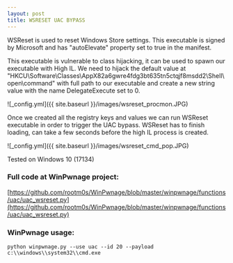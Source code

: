 ```yaml
---
layout: post
title: WSRESET UAC BYPASS
---
```


WSReset is used to reset Windows Store settings. This executable is signed by Microsoft and has "autoElevate" property set to true in the manifest.

This executable is vulnerable to class hijacking, it can be used to spawn our executable with High IL. We need to hijack the default value at "HKCU\Software\Classes\AppX82a6gwre4fdg3bt635tn5ctqjf8msdd2\Shell\open\command" with full path to our executable and create a new string value with the name DelegateExecute set to 0.

![_config.yml]({{ site.baseurl }}/images/wsreset_procmon.JPG)

Once we created all the registry keys and values we can run WSReset executable in order to trigger the UAC bypass. WSReset has to finish loading, can take a few seconds before the high IL process is created.

![_config.yml]({{ site.baseurl }}/images/wsreset_cmd_pop.JPG)

Tested on Windows 10 (17134)

### Full code at WinPwnage project:
[https://github.com/rootm0s/WinPwnage/blob/master/winpwnage/functions/uac/uac_wsreset.py](https://github.com/rootm0s/WinPwnage/blob/master/winpwnage/functions/uac/uac_wsreset.py)

### WinPwnage usage:
`python winpwnage.py --use uac --id 20 --payload c:\\windows\\system32\\cmd.exe`
